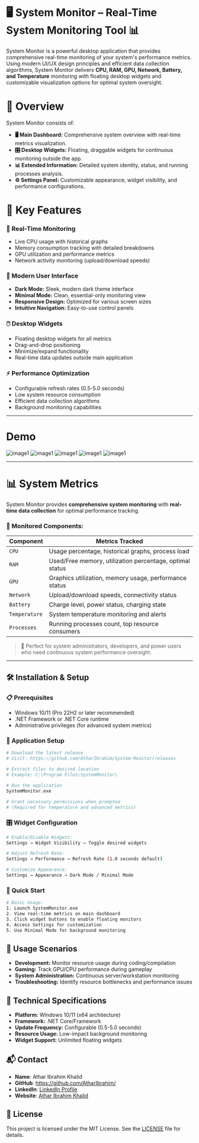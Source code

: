 # 🖥️ System Monitor – Real-Time System Monitoring Tool 📊

System Monitor is a powerful desktop application that provides comprehensive real-time monitoring of your system's performance metrics. Using modern UI/UX design principles and efficient data collection algorithms, System Monitor delivers **CPU, RAM, GPU, Network, Battery, and Temperature** monitoring with floating desktop widgets and customizable visualization options for optimal system oversight.

# 📌 Overview

System Monitor consists of:

- **🖥️ Main Dashboard:** Comprehensive system overview with real-time metrics visualization.
- **🎛️ Desktop Widgets:** Floating, draggable widgets for continuous monitoring outside the app.
- **📊 Extended Information:** Detailed system identity, status, and running processes analysis.
- **⚙️ Settings Panel:** Customizable appearance, widget visibility, and performance configurations.


# 🌟 Key Features

### 🚀 Real-Time Monitoring

- Live CPU usage with historical graphs
- Memory consumption tracking with detailed breakdowns
- GPU utilization and performance metrics
- Network activity monitoring (upload/download speeds)

### 🎨 Modern User Interface

- **Dark Mode:** Sleek, modern dark theme interface
- **Minimal Mode:** Clean, essential-only monitoring view
- **Responsive Design:** Optimized for various screen sizes
- **Intuitive Navigation:** Easy-to-use control panels

### 🖱️ Desktop Widgets

- Floating desktop widgets for all metrics
- Drag-and-drop positioning
- Minimize/expand functionality
- Real-time data updates outside main application

### ⚡ Performance Optimization

- Configurable refresh rates (0.5-5.0 seconds)
- Low system resource consumption
- Efficient data collection algorithms
- Background monitoring capabilities

---
# Demo

![image1](Screenshots/Screenshot%202025-08-30%20190449.png)
![image1](Screenshots/Screenshot%202025-08-30%20190149.png)
![image1](Screenshots/Screenshot%202025-08-28%20150833.png)
![image1](Screenshots/Screenshot%202025-08-28%20150850.png)
![image1](Screenshots/Screenshot%202025-08-28%20150910.png)

---

# 📊 System Metrics

System Monitor provides **comprehensive system monitoring** with **real-time data collection** for optimal performance tracking.

### 📑 Monitored Components:
| Component          | Metrics Tracked |
|--------------------|-----------------|
| `CPU`              | Usage percentage, historical graphs, process load |
| `RAM`              | Used/Free memory, utilization percentage, optimal status |
| `GPU`              | Graphics utilization, memory usage, performance status |
| `Network`          | Upload/download speeds, connectivity status |
| `Battery`          | Charge level, power status, charging state |
| `Temperature`      | System temperature monitoring and alerts |
| `Processes`        | Running processes count, top resource consumers |

> 🔧 Perfect for system administrators, developers, and power users who need continuous system performance oversight.

---

## 🛠️ Installation & Setup

### 📋 Prerequisites
- Windows 10/11 (Pro 22H2 or later recommended)
- .NET Framework or .NET Core runtime
- Administrative privileges (for advanced system metrics)

### 🔧 Application Setup
```bash
# Download the latest release
# Visit: https://github.com/AtharIbrahim/System-Monitor/releases

# Extract files to desired location
# Example: C:\Program Files\SystemMonitor\

# Run the application
SystemMonitor.exe

# Grant necessary permissions when prompted
# (Required for temperature and advanced metrics)
```

### 🎛️ Widget Configuration
```bash
# Enable/Disable Widgets:
Settings → Widget Visibility → Toggle desired widgets

# Adjust Refresh Rate:
Settings → Performance → Refresh Rate (1.0 seconds default)

# Customize Appearance:
Settings → Appearance → Dark Mode / Minimal Mode
```

### 🚀 Quick Start
```bash
# Basic Usage:
1. Launch SystemMonitor.exe
2. View real-time metrics on main dashboard
3. Click widget buttons to enable floating monitors
4. Access Settings for customization
5. Use Minimal Mode for background monitoring
```

## 🎯 Usage Scenarios

- **Development:** Monitor resource usage during coding/compilation
- **Gaming:** Track GPU/CPU performance during gameplay
- **System Administration:** Continuous server/workstation monitoring
- **Troubleshooting:** Identify resource bottlenecks and performance issues

## 🔧 Technical Specifications

- **Platform:** Windows 10/11 (x64 architecture)
- **Framework:** .NET Core/Framework
- **Update Frequency:** Configurable (0.5-5.0 seconds)
- **Resource Usage:** Low-impact background monitoring
- **Widget Support:** Unlimited floating widgets

## 📬 Contact
<ul>
  <li><strong>Name</strong>: Athar Ibrahim Khalid</li>
  <li><strong>GitHub</strong>: <a href="https://github.com/AtharIbrahim/" target="_blank">https://github.com/AtharIbrahim/</a></li>
  <li><strong>LinkedIn</strong>: <a href="https://www.linkedin.com/in/athar-ibrahim-khalid-0715172a2/" target="_blank">LinkedIn Profile</a></li>
  <li><strong>Website</strong>: <a href="https://atharibrahimkhalid.netlify.app/" target="_blank">Athar Ibrahim Khalid</a></li>
</ul>


## 📄 License

This project is licensed under the MIT License. See the [LICENSE](LICENSE) file for details.

